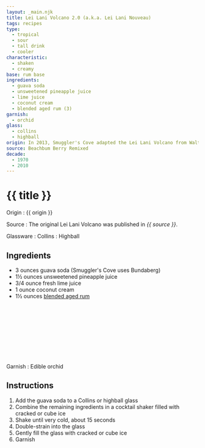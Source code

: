 ```yaml
---
layout: _main.njk
title: Lei Lani Volcano 2.0 (a.k.a. Lei Lani Nouveau)
tags: recipes
type:
  - tropical
  - sour
  - tall drink
  - cooler
characteristic:
  - shaken
  - creamy
base: rum base
ingredients:
  - guava soda
  - unsweetened pineapple juice
  - lime juice
  - coconut cream
  - blended aged rum (3)
garnish:
  - orchid
glass:
  - collins
  - highball
origin: In 2013, Smuggler's Cove adapted the Lei Lani Volcano from Walt Disney World. The original circa 1970s drink called for coconut rum and guava nectar.
source: Beachbum Berry Remixed
decade:
  - 1970
  - 2010
---
```


<!-- markdownlint-disable MD025 -->
# {{ title }}
<!-- markdownlint-disable MD025 -->

Origin
  : {{ origin }}

Source
  : The original Lei Lani Volcano was published in <cite>{{ source }}</cite>.

Glassware
  : Collins
  : Highball

## Ingredients

- 3 ounces guava soda (Smuggler's Cove uses Bundaberg)
- 1&frac12; ounces unsweetened pineapple juice
- 3/4 ounce fresh lime juice
- 1 ounce coconut cream
- 1&frac12; ounces [blended aged rum](/rums/05-rum-blended-aged/)<icon-l space="1em" class="bigger" label="(3)"><span class="with-icon"><svg class="icon"><use href="/assets/images/icons/circle-3.svg#circle-3"></use></svg></span></icon-l>

Garnish
  : Edible orchid

## Instructions

1. Add the guava soda to a Collins or highball glass
2. Combine the remaining ingredients in a cocktail shaker filled with cracked or cube ice
3. Shake until very cold, about 15 seconds
4. Double-strain into the glass
5. Gently fill the glass with cracked or cube ice
6. Garnish
